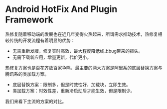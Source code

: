 # Android HotFix And Plugin Framework

热修复随着移动端的发展也在近几年变得火热起来，所谓需求推动技术，热修复相较传统的开发流程有着明显的优势：

- 无需重新发版，修复实时高效，最大程度降低线上bug带来的损失。
- 无需下载新应用，增量更新，代价更小。

热修复方案也是百花齐放百家争鸣，最主要的两大方案是阿里系的底层替换方案与腾讯系的类加载方案。

- 底层替换方案：限制多，但是时效性好，加载块，立即生效。
- 类加载方案：时效性差，重新冷启动后才能生效，但是限制少。

我们来看下主流的方案的对比。

